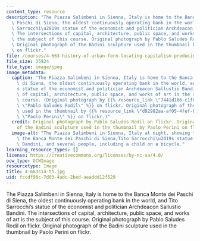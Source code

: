 ```yaml
---
content_type: resource
description: "The Piazza Salimbeni in Sienna, Italy is home to the Banca Monte dei\
  \ Paschi di Siena, the oldest continuously operating bank in the world, and Tito\
  \ Sarrocchi\u2019s statue of the economist and politician Archdeacon Sallustio Bandini.\
  \ The intersections of capital, architecture, public space, and works of art is\
  \ the subject of this course. Original photograph by Pablo Saludes Rodil on flickr.\
  \ Original photograph of the Badini sculpture used in the thumbnail by Paolo Perini\
  \ on flickr."
file: /courses/4-663-history-of-urban-form-locating-capitalism-producing-early-modern-cities-and-objects-spring-2014/fccdf96c7d034adc2bedaeaddd12f529_4-663s14-th.jpg
file_size: 35924
file_type: image/jpeg
image_metadata:
  caption: "The Piazza Salimbeni in Sienna, Italy is home to the Banca Monte dei Paschi\
    \ di Siena, the oldest continuously operating bank in the world, and Tito Sarrocchi\u2019\
    s statue of the economist and politician Archdeacon Sallustio Bandini. The intersections\
    \ of capital, architecture, public space, and works of art is the subject of this\
    \ course. (Original photograph by {{% resource_link \"7441d166-c1f0-4442-bb70-3f71711998cc\"\
    \ \"Pablo Saludes Rodil\" %}} on flickr. Original photograph of the Badini sculpture\
    \ used in the thumbnail by {{% resource_link \"d92982aa-af05-4fef-b883-aaf9ee665c9a\"\
    \ \"Paolo Perini\" %}} on flickr.)"
  credit: Original photograph by Pablo Saludes Rodil on flickr. Original photograph
    of the Badini sculpture used in the thumbnail by Paolo Perini on flickr.
  image-alt: "The Piazza Salimbeni in Sienna, Italy at night, showing the facade of\
    \ the Banca Monte dei Paschi di Siena,Tito Sarrocchi\u2019s statue of Sallustio\
    \ Bandini, and several people, including a child on a bicycle."
learning_resource_types: []
license: https://creativecommons.org/licenses/by-nc-sa/4.0/
ocw_type: OCWImage
resourcetype: Image
title: 4-663s14-th.jpg
uid: fccdf96c-7d03-4adc-2bed-aeaddd12f529
---
```

The Piazza Salimbeni in Sienna, Italy is home to the Banca Monte dei Paschi di Siena, the oldest continuously operating bank in the world, and Tito Sarrocchi’s statue of the economist and politician Archdeacon Sallustio Bandini. The intersections of capital, architecture, public space, and works of art is the subject of this course. Original photograph by Pablo Saludes Rodil on flickr. Original photograph of the Badini sculpture used in the thumbnail by Paolo Perini on flickr.